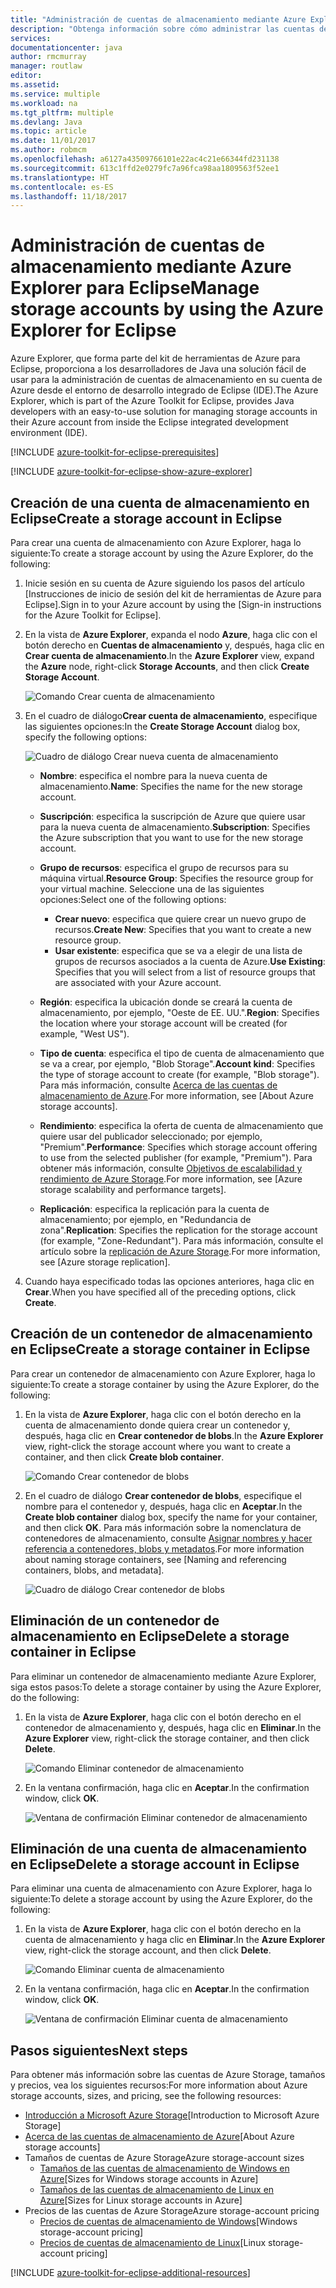 ```yaml
---
title: "Administración de cuentas de almacenamiento mediante Azure Explorer para Eclipse"
description: "Obtenga información sobre cómo administrar las cuentas de almacenamiento de Azure mediante Azure Explorer para Eclipse."
services: 
documentationcenter: java
author: rmcmurray
manager: routlaw
editor: 
ms.assetid: 
ms.service: multiple
ms.workload: na
ms.tgt_pltfrm: multiple
ms.devlang: Java
ms.topic: article
ms.date: 11/01/2017
ms.author: robmcm
ms.openlocfilehash: a6127a43509766101e22ac4c21e66344fd231138
ms.sourcegitcommit: 613c1ffd2e0279fc7a96fca98aa1809563f52ee1
ms.translationtype: HT
ms.contentlocale: es-ES
ms.lasthandoff: 11/18/2017
---
```

# <a name="manage-storage-accounts-by-using-the-azure-explorer-for-eclipse"></a><span data-ttu-id="4fc60-103">Administración de cuentas de almacenamiento mediante Azure Explorer para Eclipse</span><span class="sxs-lookup"><span data-stu-id="4fc60-103">Manage storage accounts by using the Azure Explorer for Eclipse</span></span>

<span data-ttu-id="4fc60-104">Azure Explorer, que forma parte del kit de herramientas de Azure para Eclipse, proporciona a los desarrolladores de Java una solución fácil de usar para la administración de cuentas de almacenamiento en su cuenta de Azure desde el entorno de desarrollo integrado de Eclipse (IDE).</span><span class="sxs-lookup"><span data-stu-id="4fc60-104">The Azure Explorer, which is part of the Azure Toolkit for Eclipse, provides Java developers with an easy-to-use solution for managing storage accounts in their Azure account from inside the Eclipse integrated development environment (IDE).</span></span>

[!INCLUDE [azure-toolkit-for-eclipse-prerequisites](../includes/azure-toolkit-for-eclipse-prerequisites.md)]

[!INCLUDE [azure-toolkit-for-eclipse-show-azure-explorer](../includes/azure-toolkit-for-eclipse-show-azure-explorer.md)]

## <a name="create-a-storage-account-in-eclipse"></a><span data-ttu-id="4fc60-105">Creación de una cuenta de almacenamiento en Eclipse</span><span class="sxs-lookup"><span data-stu-id="4fc60-105">Create a storage account in Eclipse</span></span>

<span data-ttu-id="4fc60-106">Para crear una cuenta de almacenamiento con Azure Explorer, haga lo siguiente:</span><span class="sxs-lookup"><span data-stu-id="4fc60-106">To create a storage account by using the Azure Explorer, do the following:</span></span>

1. <span data-ttu-id="4fc60-107">Inicie sesión en su cuenta de Azure siguiendo los pasos del artículo [Instrucciones de inicio de sesión del kit de herramientas de Azure para Eclipse].</span><span class="sxs-lookup"><span data-stu-id="4fc60-107">Sign in to your Azure account by using the [Sign-in instructions for the Azure Toolkit for Eclipse].</span></span>

1. <span data-ttu-id="4fc60-108">En la vista de **Azure Explorer**, expanda el nodo **Azure**, haga clic con el botón derecho en **Cuentas de almacenamiento** y, después, haga clic en **Crear cuenta de almacenamiento**.</span><span class="sxs-lookup"><span data-stu-id="4fc60-108">In the **Azure Explorer** view, expand the **Azure** node, right-click **Storage Accounts**, and then click **Create Storage Account**.</span></span>

   ![Comando Crear cuenta de almacenamiento][CS01]

1. <span data-ttu-id="4fc60-110">En el cuadro de diálogo**Crear cuenta de almacenamiento**, especifique las siguientes opciones:</span><span class="sxs-lookup"><span data-stu-id="4fc60-110">In the **Create Storage Account** dialog box, specify the following options:</span></span>

   ![Cuadro de diálogo Crear nueva cuenta de almacenamiento][CS02]

   * <span data-ttu-id="4fc60-112">**Nombre**: especifica el nombre para la nueva cuenta de almacenamiento.</span><span class="sxs-lookup"><span data-stu-id="4fc60-112">**Name**: Specifies the name for the new storage account.</span></span>

   * <span data-ttu-id="4fc60-113">**Suscripción**: especifica la suscripción de Azure que quiere usar para la nueva cuenta de almacenamiento.</span><span class="sxs-lookup"><span data-stu-id="4fc60-113">**Subscription**: Specifies the Azure subscription that you want to use for the new storage account.</span></span>

   * <span data-ttu-id="4fc60-114">**Grupo de recursos**: especifica el grupo de recursos para su máquina virtual.</span><span class="sxs-lookup"><span data-stu-id="4fc60-114">**Resource Group**: Specifies the resource group for your virtual machine.</span></span> <span data-ttu-id="4fc60-115">Seleccione una de las siguientes opciones:</span><span class="sxs-lookup"><span data-stu-id="4fc60-115">Select one of the following options:</span></span>
      * <span data-ttu-id="4fc60-116">**Crear nuevo**: especifica que quiere crear un nuevo grupo de recursos.</span><span class="sxs-lookup"><span data-stu-id="4fc60-116">**Create New**: Specifies that you want to create a new resource group.</span></span>
      * <span data-ttu-id="4fc60-117">**Usar existente**: especifica que se va a elegir de una lista de grupos de recursos asociados a la cuenta de Azure.</span><span class="sxs-lookup"><span data-stu-id="4fc60-117">**Use Existing**: Specifies that you will select from a list of resource groups that are associated with your Azure account.</span></span>

   * <span data-ttu-id="4fc60-118">**Región**: especifica la ubicación donde se creará la cuenta de almacenamiento, por ejemplo, "Oeste de EE. UU.".</span><span class="sxs-lookup"><span data-stu-id="4fc60-118">**Region**: Specifies the location where your storage account will be created (for example, "West US").</span></span>

   * <span data-ttu-id="4fc60-119">**Tipo de cuenta**: especifica el tipo de cuenta de almacenamiento que se va a crear, por ejemplo, "Blob Storage".</span><span class="sxs-lookup"><span data-stu-id="4fc60-119">**Account kind**: Specifies the type of storage account to create (for example, "Blob storage").</span></span> <span data-ttu-id="4fc60-120">Para más información, consulte [Acerca de las cuentas de almacenamiento de Azure].</span><span class="sxs-lookup"><span data-stu-id="4fc60-120">For more information, see [About Azure storage accounts].</span></span>

   * <span data-ttu-id="4fc60-121">**Rendimiento**: especifica la oferta de cuenta de almacenamiento que quiere usar del publicador seleccionado; por ejemplo, "Premium".</span><span class="sxs-lookup"><span data-stu-id="4fc60-121">**Performance**: Specifies which storage account offering to use from the selected publisher (for example, "Premium").</span></span> <span data-ttu-id="4fc60-122">Para obtener más información, consulte [Objetivos de escalabilidad y rendimiento de Azure Storage].</span><span class="sxs-lookup"><span data-stu-id="4fc60-122">For more information, see [Azure storage scalability and performance targets].</span></span>

   * <span data-ttu-id="4fc60-123">**Replicación**: especifica la replicación para la cuenta de almacenamiento; por ejemplo, en "Redundancia de zona".</span><span class="sxs-lookup"><span data-stu-id="4fc60-123">**Replication**: Specifies the replication for the storage account (for example, "Zone-Redundant").</span></span> <span data-ttu-id="4fc60-124">Para más información, consulte el artículo sobre la [replicación de Azure Storage].</span><span class="sxs-lookup"><span data-stu-id="4fc60-124">For more information, see [Azure storage replication].</span></span>

1. <span data-ttu-id="4fc60-125">Cuando haya especificado todas las opciones anteriores, haga clic en **Crear**.</span><span class="sxs-lookup"><span data-stu-id="4fc60-125">When you have specified all of the preceding options, click **Create**.</span></span>

## <a name="create-a-storage-container-in-eclipse"></a><span data-ttu-id="4fc60-126">Creación de un contenedor de almacenamiento en Eclipse</span><span class="sxs-lookup"><span data-stu-id="4fc60-126">Create a storage container in Eclipse</span></span>

<span data-ttu-id="4fc60-127">Para crear un contenedor de almacenamiento con Azure Explorer, haga lo siguiente:</span><span class="sxs-lookup"><span data-stu-id="4fc60-127">To create a storage container by using the Azure Explorer, do the following:</span></span>

1. <span data-ttu-id="4fc60-128">En la vista de **Azure Explorer**, haga clic con el botón derecho en la cuenta de almacenamiento donde quiera crear un contenedor y, después, haga clic en **Crear contenedor de blobs**.</span><span class="sxs-lookup"><span data-stu-id="4fc60-128">In the **Azure Explorer** view, right-click the storage account where you want to create a container, and then click **Create blob container**.</span></span>

   ![Comando Crear contenedor de blobs][CC01]

1. <span data-ttu-id="4fc60-130">En el cuadro de diálogo **Crear contenedor de blobs**, especifique el nombre para el contenedor y, después, haga clic en **Aceptar**.</span><span class="sxs-lookup"><span data-stu-id="4fc60-130">In the **Create blob container** dialog box, specify the name for your container, and then click **OK**.</span></span> <span data-ttu-id="4fc60-131">Para más información sobre la nomenclatura de contenedores de almacenamiento, consulte [Asignar nombres y hacer referencia a contenedores, blobs y metadatos].</span><span class="sxs-lookup"><span data-stu-id="4fc60-131">For more information about naming storage containers, see [Naming and referencing containers, blobs, and metadata].</span></span>

   ![Cuadro de diálogo Crear contenedor de blobs][CC02]

## <a name="delete-a-storage-container-in-eclipse"></a><span data-ttu-id="4fc60-133">Eliminación de un contenedor de almacenamiento en Eclipse</span><span class="sxs-lookup"><span data-stu-id="4fc60-133">Delete a storage container in Eclipse</span></span>

<span data-ttu-id="4fc60-134">Para eliminar un contenedor de almacenamiento mediante Azure Explorer, siga estos pasos:</span><span class="sxs-lookup"><span data-stu-id="4fc60-134">To delete a storage container by using the Azure Explorer, do the following:</span></span>

1. <span data-ttu-id="4fc60-135">En la vista de **Azure Explorer**, haga clic con el botón derecho en el contenedor de almacenamiento y, después, haga clic en **Eliminar**.</span><span class="sxs-lookup"><span data-stu-id="4fc60-135">In the **Azure Explorer** view, right-click the storage container, and then click **Delete**.</span></span>

   ![Comando Eliminar contenedor de almacenamiento][DC01]

1. <span data-ttu-id="4fc60-137">En la ventana confirmación, haga clic en **Aceptar**.</span><span class="sxs-lookup"><span data-stu-id="4fc60-137">In the confirmation window, click **OK**.</span></span>

   ![Ventana de confirmación Eliminar contenedor de almacenamiento][DC02]

## <a name="delete-a-storage-account-in-eclipse"></a><span data-ttu-id="4fc60-139">Eliminación de una cuenta de almacenamiento en Eclipse</span><span class="sxs-lookup"><span data-stu-id="4fc60-139">Delete a storage account in Eclipse</span></span>

<span data-ttu-id="4fc60-140">Para eliminar una cuenta de almacenamiento con Azure Explorer, haga lo siguiente:</span><span class="sxs-lookup"><span data-stu-id="4fc60-140">To delete a storage account by using the Azure Explorer, do the following:</span></span>

1. <span data-ttu-id="4fc60-141">En la vista de **Azure Explorer**, haga clic con el botón derecho en la cuenta de almacenamiento y haga clic en **Eliminar**.</span><span class="sxs-lookup"><span data-stu-id="4fc60-141">In the **Azure Explorer** view, right-click the storage account, and then click **Delete**.</span></span>

   ![Comando Eliminar cuenta de almacenamiento][DS01]

1. <span data-ttu-id="4fc60-143">En la ventana confirmación, haga clic en **Aceptar**.</span><span class="sxs-lookup"><span data-stu-id="4fc60-143">In the confirmation window, click **OK**.</span></span>

   ![Ventana de confirmación Eliminar cuenta de almacenamiento][DS02]

## <a name="next-steps"></a><span data-ttu-id="4fc60-145">Pasos siguientes</span><span class="sxs-lookup"><span data-stu-id="4fc60-145">Next steps</span></span>

<span data-ttu-id="4fc60-146">Para obtener más información sobre las cuentas de Azure Storage, tamaños y precios, vea los siguientes recursos:</span><span class="sxs-lookup"><span data-stu-id="4fc60-146">For more information about Azure storage accounts, sizes, and pricing, see the following resources:</span></span>

* <span data-ttu-id="4fc60-147">[Introducción a Microsoft Azure Storage]</span><span class="sxs-lookup"><span data-stu-id="4fc60-147">[Introduction to Microsoft Azure Storage]</span></span>
* <span data-ttu-id="4fc60-148">[Acerca de las cuentas de almacenamiento de Azure]</span><span class="sxs-lookup"><span data-stu-id="4fc60-148">[About Azure storage accounts]</span></span>
* <span data-ttu-id="4fc60-149">Tamaños de cuentas de Azure Storage</span><span class="sxs-lookup"><span data-stu-id="4fc60-149">Azure storage-account sizes</span></span>
  * <span data-ttu-id="4fc60-150">[Tamaños de las cuentas de almacenamiento de Windows en Azure]</span><span class="sxs-lookup"><span data-stu-id="4fc60-150">[Sizes for Windows storage accounts in Azure]</span></span>
  * <span data-ttu-id="4fc60-151">[Tamaños de las cuentas de almacenamiento de Linux en Azure]</span><span class="sxs-lookup"><span data-stu-id="4fc60-151">[Sizes for Linux storage accounts in Azure]</span></span>
* <span data-ttu-id="4fc60-152">Precios de las cuentas de Azure Storage</span><span class="sxs-lookup"><span data-stu-id="4fc60-152">Azure storage-account pricing</span></span>
  * <span data-ttu-id="4fc60-153">[Precios de cuentas de almacenamiento de Windows]</span><span class="sxs-lookup"><span data-stu-id="4fc60-153">[Windows storage-account pricing]</span></span>
  * <span data-ttu-id="4fc60-154">[Precios de cuentas de almacenamiento de Linux]</span><span class="sxs-lookup"><span data-stu-id="4fc60-154">[Linux storage-account pricing]</span></span>

[!INCLUDE [azure-toolkit-for-eclipse-additional-resources](../includes/azure-toolkit-for-eclipse-additional-resources.md)]

<!-- URL List -->

[Introducción a Microsoft Azure Storage]: /azure/storage/storage-introduction
[Acerca de las cuentas de almacenamiento de Azure]: /azure/storage/storage-create-storage-account
[replicación de Azure Storage]: /azure/storage/storage-redundancy
[Objetivos de escalabilidad y rendimiento de Azure Storage]: /azure/storage/storage-scalability-targets
[Asignar nombres y hacer referencia a contenedores, blobs y metadatos]: http://go.microsoft.com/fwlink/?LinkId=255555

[Tamaños de las cuentas de almacenamiento de Windows en Azure]: /azure/virtual-machines/virtual-machines-windows-sizes
[Tamaños de las cuentas de almacenamiento de Linux en Azure]: /azure/virtual-machines/virtual-machines-linux-sizes
[Precios de cuentas de almacenamiento de Windows]: /pricing/details/virtual-machines/windows/
[Precios de cuentas de almacenamiento de Linux]: /pricing/details/virtual-machines/linux/

<!-- IMG List -->

[CS01]: media/azure-toolkit-for-eclipse-managing-storage-accounts-using-azure-explorer/CS01.png
[CS02]: media/azure-toolkit-for-eclipse-managing-storage-accounts-using-azure-explorer/CS02.png
[CC01]: media/azure-toolkit-for-eclipse-managing-storage-accounts-using-azure-explorer/CC01.png
[CC02]: media/azure-toolkit-for-eclipse-managing-storage-accounts-using-azure-explorer/CC02.png

[DS01]: media/azure-toolkit-for-eclipse-managing-storage-accounts-using-azure-explorer/DS01.png
[DS02]: media/azure-toolkit-for-eclipse-managing-storage-accounts-using-azure-explorer/DS02.png
[DC01]: media/azure-toolkit-for-eclipse-managing-storage-accounts-using-azure-explorer/DC01.png
[DC02]: media/azure-toolkit-for-eclipse-managing-storage-accounts-using-azure-explorer/DC02.png
